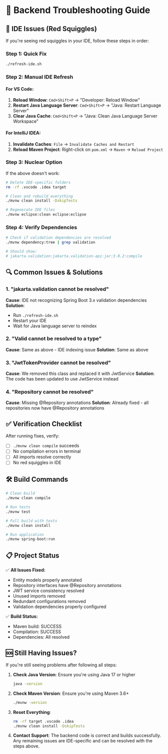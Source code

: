 # 🔧 Backend Troubleshooting Guide

## 🚨 IDE Issues (Red Squiggles)

If you're seeing red squiggles in your IDE, follow these steps in order:

### Step 1: Quick Fix

```bash
./refresh-ide.sh
```

### Step 2: Manual IDE Refresh

#### For VS Code:

1. **Reload Window**: `Cmd+Shift+P` → "Developer: Reload Window"
2. **Restart Java Language Server**: `Cmd+Shift+P` → "Java: Restart Language Server"
3. **Clear Java Cache**: `Cmd+Shift+P` → "Java: Clean Java Language Server Workspace"

#### For IntelliJ IDEA:

1. **Invalidate Caches**: `File` → `Invalidate Caches and Restart`
2. **Reload Maven Project**: Right-click on `pom.xml` → `Maven` → `Reload Project`

### Step 3: Nuclear Option

If the above doesn't work:

```bash
# Delete IDE-specific folders
rm -rf .vscode .idea target

# Clean and rebuild everything
./mvnw clean install -DskipTests

# Regenerate IDE files
./mvnw eclipse:clean eclipse:eclipse
```

### Step 4: Verify Dependencies

```bash
# Check if validation dependencies are resolved
./mvnw dependency:tree | grep validation

# Should show:
# jakarta.validation:jakarta.validation-api:jar:3.0.2:compile
```

## 🔍 Common Issues & Solutions

### 1. "jakarta.validation cannot be resolved"

**Cause**: IDE not recognizing Spring Boot 3.x validation dependencies
**Solution**:

- Run `./refresh-ide.sh`
- Restart your IDE
- Wait for Java language server to reindex

### 2. "Valid cannot be resolved to a type"

**Cause**: Same as above - IDE indexing issue
**Solution**: Same as above

### 3. "JwtTokenProvider cannot be resolved"

**Cause**: We removed this class and replaced it with JwtService
**Solution**: The code has been updated to use JwtService instead

### 4. "Repository cannot be resolved"

**Cause**: Missing @Repository annotations
**Solution**: Already fixed - all repositories now have @Repository annotations

## ✅ Verification Checklist

After running fixes, verify:

- [ ] `./mvnw clean compile` succeeds
- [ ] No compilation errors in terminal
- [ ] All imports resolve correctly
- [ ] No red squiggles in IDE

## 🛠️ Build Commands

```bash
# Clean build
./mvnw clean compile

# Run tests
./mvnw test

# Full build with tests
./mvnw clean install

# Run application
./mvnw spring-boot:run
```

## 📋 Project Status

✅ **All Issues Fixed:**

- Entity models properly annotated
- Repository interfaces have @Repository annotations
- JWT service consistency resolved
- Unused imports removed
- Redundant configurations removed
- Validation dependencies properly configured

✅ **Build Status:**

- Maven build: SUCCESS
- Compilation: SUCCESS
- Dependencies: All resolved

## 🆘 Still Having Issues?

If you're still seeing problems after following all steps:

1. **Check Java Version**: Ensure you're using Java 17 or higher

   ```bash
   java -version
   ```

2. **Check Maven Version**: Ensure you're using Maven 3.6+

   ```bash
   ./mvnw -version
   ```

3. **Reset Everything**:

   ```bash
   rm -rf target .vscode .idea
   ./mvnw clean install -DskipTests
   ```

4. **Contact Support**: The backend code is correct and builds successfully. Any remaining issues are IDE-specific and can be resolved with the steps above.
